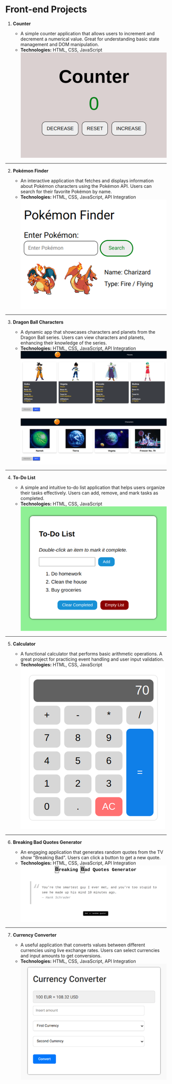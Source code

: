 # Front-end Projects

1. **Counter**

   - A simple counter application that allows users to increment and decrement a numerical value. Great for understanding basic state management and DOM manipulation.
   - **Technologies:** HTML, CSS, JavaScript
     <br>
     <img src="screenshots/01-counter.png" alt="Counter Screenshot">

---

2. **Pokémon Finder**

   - An interactive application that fetches and displays information about Pokémon characters using the Pokémon API. Users can search for their favorite Pokémon by name.
   - **Technologies:** HTML, CSS, JavaScript, API Integration
     <br>
     <img src="screenshots/02-pokemon-finder.png" alt="Pokémon Finder Screenshot">

---

3. **Dragon Ball Characters**

   - A dynamic app that showcases characters and planets from the Dragon Ball series. Users can view characters and planets, enhancing their knowledge of the series.
   - **Technologies:** HTML, CSS, JavaScript, API Integration
     <br>
     <img src="screenshots/03-dragon-ball-characters.png" alt="Dragon Ball Characters Screenshot">
     <br>
     <img src="screenshots/03-dragon-ball-planets.png" alt="Dragon Ball Planets Screenshot">

---

4. **To-Do List**

   - A simple and intuitive to-do list application that helps users organize their tasks effectively. Users can add, remove, and mark tasks as completed.
   - **Technologies:** HTML, CSS, JavaScript
     <br>
     <img src="screenshots/04-to-do-list.png" alt="To-Do List Screenshot">

---

5. **Calculator**

   - A functional calculator that performs basic arithmetic operations. A great project for practicing event handling and user input validation.
   - **Technologies:** HTML, CSS, JavaScript
     <br>
     <img src="screenshots/05-calculator.png" alt="Calculator Screenshot">

---

6. **Breaking Bad Quotes Generator**

   - An engaging application that generates random quotes from the TV show "Breaking Bad". Users can click a button to get a new quote.
   - **Technologies:** HTML, CSS, JavaScript, API Integration
     <br>
     <img src="screenshots/06-breaking-bad-quotes-generator.png" alt="Breaking Bad Quotes Generator Screenshot">

---

7. **Currency Converter**

   - A useful application that converts values between different currencies using live exchange rates. Users can select currencies and input amounts to get conversions.
   - **Technologies:** HTML, CSS, JavaScript, API Integration
     <br>
     <img src="screenshots/07-currency-converter.png" alt="Currency Converter Screenshot">
